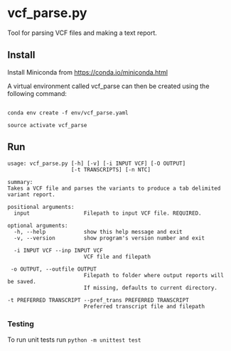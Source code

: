# vcf_parse.py
Tool for parsing VCF files and making a text report.

## Install

Install Miniconda from https://conda.io/miniconda.html

A virtual environment called vcf_parse can then be created using the following command:

```

conda env create -f env/vcf_parse.yaml

source activate vcf_parse

```

## Run


```
usage: vcf_parse.py [-h] [-v] [-i INPUT VCF] [-O OUTPUT]
                    [-t TRANSCRIPTS] [-n NTC]
                    
summary:
Takes a VCF file and parses the variants to produce a tab delimited
variant report.

positional arguments:
  input                 Filepath to input VCF file. REQUIRED.

optional arguments:
  -h, --help            show this help message and exit
  -v, --version         show program's version number and exit

  -i INPUT VCF --inp INPUT VCF
                        VCF file and filepath

 -o OUTPUT, --outfile OUTPUT
                        Filepath to folder where output reports will be saved.
                        If missing, defaults to current directory.

-t PREFERRED TRANSCRIPT --pref_trans PREFERRED TRANSCRIPT
                        Preferred transcript file and filepath   
```

### Testing
To run unit tests run `python -m unittest test`
